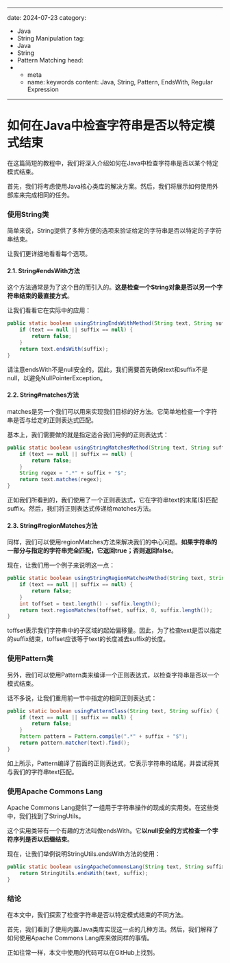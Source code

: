 ---
date: 2024-07-23
category:
  - Java
  - String Manipulation
tag:
  - Java
  - String
  - Pattern Matching
head:
  - - meta
    - name: keywords
      content: Java, String, Pattern, EndsWith, Regular Expression
------
# 如何在Java中检查字符串是否以特定模式结束

在这篇简短的教程中，我们将深入介绍如何在Java中检查字符串是否以某个特定模式结束。

首先，我们将考虑使用Java核心类库的解决方案。然后，我们将展示如何使用外部库来完成相同的任务。

### 使用String类

简单来说，String提供了多种方便的选项来验证给定的字符串是否以特定的子字符串结束。

让我们更详细地看看每个选项。

#### 2.1. String#endsWith方法

这个方法通常是为了这个目的而引入的。**这是检查一个String对象是否以另一个字符串结束的最直接方式**。

让我们看看它在实际中的应用：

```java
public static boolean usingStringEndsWithMethod(String text, String suffix) {
    if (text == null || suffix == null) {
        return false;
    }
    return text.endsWith(suffix);
}
```

请注意endsWith不是null安全的。因此，我们需要首先确保text和suffix不是null，以避免NullPointerException。

#### 2.2. String#matches方法

matches是另一个我们可以用来实现我们目标的好方法。它简单地检查一个字符串是否与给定的正则表达式匹配。

基本上，我们需要做的就是指定适合我们用例的正则表达式：

```java
public static boolean usingStringMatchesMethod(String text, String suffix) {
    if (text == null || suffix == null) {
        return false;
    }
    String regex = ".*" + suffix + "$";
    return text.matches(regex);
}
```

正如我们所看到的，我们使用了一个正则表达式，它在字符串text的末尾($)匹配suffix。然后，我们将正则表达式传递给matches方法。

#### 2.3. String#regionMatches方法

同样，我们可以使用regionMatches方法来解决我们的中心问题。**如果字符串的一部分与指定的字符串完全匹配，它返回true；否则返回false**。

现在，让我们用一个例子来说明这一点：

```java
public static boolean usingStringRegionMatchesMethod(String text, String suffix) {
    if (text == null || suffix == null) {
        return false;
    }
    int toffset = text.length() - suffix.length();
    return text.regionMatches(toffset, suffix, 0, suffix.length());
}
```

toffset表示我们字符串中的子区域的起始偏移量。因此，为了检查text是否以指定的suffix结束，toffset应该等于text的长度减去suffix的长度。

### 使用Pattern类

另外，我们可以使用Pattern类来编译一个正则表达式，以检查字符串是否以一个模式结束。

话不多说，让我们重用前一节中指定的相同正则表达式：

```java
public static boolean usingPatternClass(String text, String suffix) {
    if (text == null || suffix == null) {
        return false;
    }
    Pattern pattern = Pattern.compile(".*" + suffix + "$");
    return pattern.matcher(text).find();
}
```

如上所示，Pattern编译了前面的正则表达式，它表示字符串的结尾，并尝试将其与我们的字符串text匹配。

### 使用Apache Commons Lang

Apache Commons Lang提供了一组用于字符串操作的现成的实用类。在这些类中，我们找到了StringUtils。

这个实用类带有一个有趣的方法叫做endsWith。它**以null安全的方式检查一个字符序列是否以后缀结束**。

现在，让我们举例说明StringUtils.endsWith方法的使用：

```java
public static boolean usingApacheCommonsLang(String text, String suffix) {
    return StringUtils.endsWith(text, suffix);
}
```

### 结论

在本文中，我们探索了检查字符串是否以特定模式结束的不同方法。

首先，我们看到了使用内置Java类库实现这一点的几种方法。然后，我们解释了如何使用Apache Commons Lang库来做同样的事情。

正如往常一样，本文中使用的代码可以在GitHub上找到。